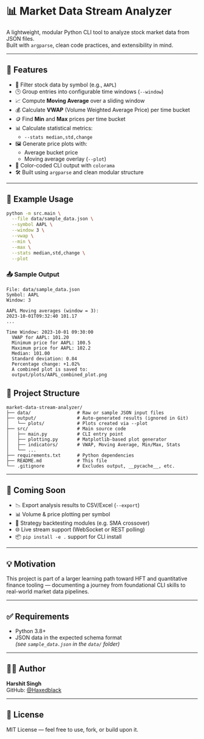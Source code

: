 # 📊 Market Data Stream Analyzer

A lightweight, modular Python CLI tool to analyze stock market data from JSON files.  
Built with `argparse`, clean code practices, and extensibility in mind.

---

## 🚀 Features

- 📁 Filter stock data by symbol (e.g., `AAPL`)
- 🕒 Group entries into configurable time windows (`--window`)
- 📈 Compute **Moving Average** over a sliding window
- 💰 Calculate **VWAP** (Volume Weighted Average Price) per time bucket
- 🪙 Find **Min** and **Max** prices per time bucket
- 📊 Calculate statistical metrics:
  - `--stats median,std,change`
- 🖼️ Generate price plots with:
  - Average bucket price
  - Moving average overlay (`--plot`)
- 🎨 Color-coded CLI output with `colorama`
- 🛠️ Built using `argparse` and clean modular structure

---

## 🧪 Example Usage

```bash
python -m src.main \
  --file data/sample_data.json \
  --symbol AAPL \
  --window 3 \
  --vwap \
  --min \
  --max \
  --stats median,std,change \
  --plot

```

### 📤 Sample Output

```
File: data/sample_data.json
Symbol: AAPL
Window: 3

AAPL Moving averages (window = 3):
2023-10-01T09:32:40 101.17
...

Time Window: 2023-10-01 09:30:00
  VWAP for AAPL: 101.20
  Minimum price for AAPL: 100.5
  Maximum price for AAPL: 102.2
  Median: 101.00
  Standard deviation: 0.84
  Percentage change: +1.02%
  A combined plot is saved to:
  output/plots/AAPL_combined_plot.png
```
## 📁 Project Structure

```
market-data-stream-analyzer/
├── data/                 # Raw or sample JSON input files
├── output/               # Auto-generated results (ignored in Git)
│   └── plots/            # Plots created via --plot
├── src/                  # Main source code
│   ├── main.py           # CLI entry point
│   ├── plotting.py       # Matplotlib-based plot generator
│   ├── indicators/       # VWAP, Moving Average, Min/Max, Stats
│   └── ...
├── requirements.txt      # Python dependencies
├── README.md             # This file
└── .gitignore            # Excludes output, __pycache__, etc.

```

---

## 🔮 Coming Soon

- 📉 Export analysis results to CSV/Excel (`--export`)
- 📊 Volume & price plotting per symbol
- 🧮 Strategy backtesting modules (e.g. SMA crossover)
- 🌐 Live stream support (WebSocket or REST polling)
- 📦 `pip install -e .` support for CLI install

---

## 💡 Motivation

This project is part of a larger learning path toward HFT and quantitative finance tooling — documenting a journey from foundational CLI skills to real-world market data pipelines.

---

## ✅ Requirements

- Python 3.8+
- JSON data in the expected schema format  
  *(see `sample_data.json` in the `data/` folder)*

---

## 👨‍💻 Author

**Harshit Singh**  
GitHub: [@Haxedblack](https://github.com/Haxedblack)

---

## 🧠 License

MIT License — feel free to use, fork, or build upon it.
